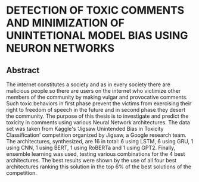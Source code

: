 # DETECTION OF TOXIC COMMENTS AND MINIMIZATION OF UNINTETIONAL MODEL BIAS USING NEURON NETWORKS

## Abstract
The internet constitutes a society and as in every society there are malicious people so there are users on the internet who victimize other members of the community by making vulgar and provocative comments. Such toxic behaviors in first phase prevent the victims from exercising their right to freedom of speech in the future and in second phase they desert the community. The purpose of this thesis is to investigate and predict the toxicity in comments using various Neural Network architectures. The data set was taken from Kaggle's ‘Jigsaw Unintended Bias in Toxicity Classification’ competition organized by Jigsaw, a Google research team. The architectures, synthesized, are 16 in total: 6 using LSTM, 6 using GRU, 1 using CNN, 1 using BERT, 1 using RoBERTa and 1 using GPT2. Finally, ensemble learning was used, testing various combinations for the 4 best architectures. The best results were shown by the use of all four best architectures ranking this solution in the top 6% of the best solutions of the competition.
